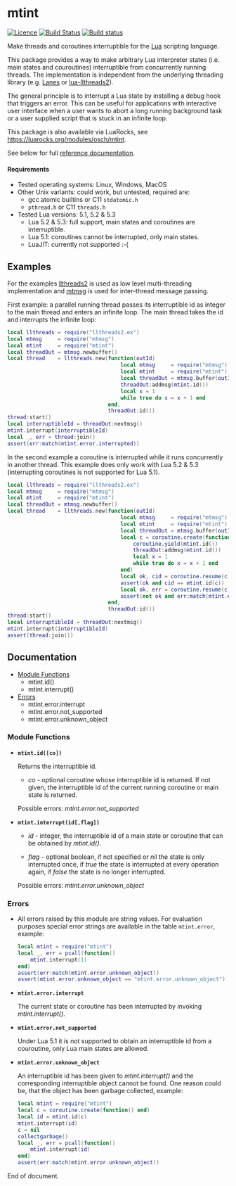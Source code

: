 # mtint 
[![Licence](http://img.shields.io/badge/Licence-MIT-brightgreen.svg)](LICENSE)
[![Build Status](https://travis-ci.org/osch/lua-mtint.svg?branch=master)](https://travis-ci.org/osch/lua-mtint)
[![Build status](https://ci.appveyor.com/api/projects/status/g5sijdrvdx6vviqr/branch/master?svg=true)](https://ci.appveyor.com/project/osch/lua-mtint/branch/master)


<!-- ---------------------------------------------------------------------------------------- -->

Make threads and coroutines interruptible for the [Lua] scripting language.

This package provides a way to make arbitrary Lua interpreter states (i.e. main
states and couroutines) interruptible from concurrently running threads. 
The implementation is independent from the underlying threading 
library (e.g. [Lanes] or [lua-llthreads2]).

The general principle is to interrupt a Lua state by installing a debug hook 
that triggers an error. This can be useful for applications with interactive user 
interface when a user wants to abort a long running background task or a user 
supplied script that is stuck in an infinite loop.

This package is also available via LuaRocks, see https://luarocks.org/modules/osch/mtint.

[Lua]:               https://www.lua.org
[Lanes]:             https://luarocks.org/modules/benoitgermain/lanes
[lua-llthreads2]:    https://luarocks.org/modules/moteus/lua-llthreads2

See below for full [reference documentation](#documentation).

<!-- ---------------------------------------------------------------------------------------- -->

#### Requirements

   * Tested operating systems: Linux, Windows, MacOS
   * Other Unix variants: could work, but untested, required are:
      * gcc atomic builtins or C11 `stdatomic.h`
      * `pthread.h` or C11 `threads.h`
   * Tested Lua versions: 5.1, 5.2 & 5.3
       * Lua 5.2 & 5.3: full support, main states and coroutines are interruptible.
       * Lua 5.1: coroutines cannot be interrupted, only main states.
       * LuaJIT: currently not supported :-(

<!-- ---------------------------------------------------------------------------------------- -->

## Examples

For the examples [llthreads2](https://luarocks.org/modules/moteus/lua-llthreads2)
is used as low level multi-threading implementation and 
[mtmsg](https://luarocks.org/modules/osch/mtmsg) is used for inter-thread
message passing.

First example: a parallel running thread passes its interruptible id as integer to 
the main thread and enters an infinite loop. The main thread takes the id and
interrupts the infinite loop:

```lua
local llthreads = require("llthreads2.ex")
local mtmsg     = require("mtmsg")
local mtint     = require("mtint")
local threadOut = mtmsg.newbuffer()
local thread    = llthreads.new(function(outId)
                                    local mtmsg     = require("mtmsg")
                                    local mtint     = require("mtint")
                                    local threadOut = mtmsg.buffer(outId)
                                    threadOut:addmsg(mtint.id())
                                    local x = 1
                                    while true do x = x + 1 end
                                end,
                                threadOut:id())
thread:start()
local interruptibleId = threadOut:nextmsg()
mtint.interrupt(interruptibleId)
local _, err = thread:join()
assert(err:match(mtint.error.interrupted))
```

In the second example a coroutine is interrupted while it runs concurrently in 
another thread. This example does only work with Lua 5.2 & 5.3 (interrupting 
coroutines is not supported for Lua 5.1).

```lua
local llthreads = require("llthreads2.ex")
local mtmsg     = require("mtmsg")
local mtint     = require("mtint")
local threadOut = mtmsg.newbuffer()
local thread    = llthreads.new(function(outId)
                                    local mtmsg     = require("mtmsg")
                                    local mtint     = require("mtint")
                                    local threadOut = mtmsg.buffer(outId)
                                    local c = coroutine.create(function()
                                        coroutine.yield(mtint.id())
                                        threadOut:addmsg(mtint.id())
                                        local x = 1
                                        while true do x = x + 1 end
                                    end)
                                    local ok, cid = coroutine.resume(c)
                                    assert(ok and cid == mtint.id(c))
                                    local ok, err = coroutine.resume(c)
                                    assert(not ok and err:match(mtint.error.interrupted))
                                end,
                                threadOut:id())
thread:start()
local interruptibleId = threadOut:nextmsg()
mtint.interrupt(interruptibleId)
assert(thread:join())
```



<!-- ---------------------------------------------------------------------------------------- -->

## Documentation

   * [Module Functions](#module-functions)
       * mtint.id()
       * mtint.interrupt()
   * [Errors](#errors)
       * mtint.error.interrupt
       * mtint.error.not_supported
       * mtint.error.unknown_object

<!-- ---------------------------------------------------------------------------------------- -->

### Module Functions

* **`mtint.id([co])`**

  Returns the interruptible id.
  
    * *co*  - optional coroutine whose interruptible id is returned. If not
              given, the interruptible id of the current running coroutine or
              main state is returned.

  Possible errors: *mtint.error.not_supported*


* **`mtint.interrupt(id[,flag])`**

  * *id*   - integer, the interruptible id of a main state or coroutine that can
             be obtained by *mtint.id()*.

  * *flag* - optional boolean, if not specified or *nil* the state
             is only interrupted once, if *true* the state is interrupted
             at every operation again, if *false* the state is no
             longer interrupted.

  Possible errors: *mtint.error.unknown_object*


<!-- ---------------------------------------------------------------------------------------- -->

### Errors

* All errors raised by this module are string values. For evaluation purposes 
  special error strings are available in the table `mtint.error`, example:

  ```lua
  local mtint = require("mtint")
  local _, err = pcall(function() 
      mtint.interrupt(1)
  end)
  assert(err:match(mtint.error.unknown_object))
  assert(mtint.error.unknown_object == "mtint.error.unknown_object")
  ```

* **`mtint.error.interrupt`**

  The current state or coroutine has been interrupted by invoking *mtint.interrupt()*.

* **`mtint.error.not_supported`**

  Under Lua 5.1 it is not supported to obtain an interruptible id from a couroutine,
  only Lua main states are allowed.

* **`mtint.error.unknown_object`**

  An interruptible id has been given to *mtint.interrupt()* and the corresponding
  interruptible object cannot be found. One reason could be, that the object
  has been garbage collected, example:

  ```lua
  local mtint = require("mtint")
  local c = coroutine.create(function() end)
  local id = mtint.id(c)
  mtint.interrupt(id)
  c = nil
  collectgarbage()
  local _, err = pcall(function()
      mtint.interrupt(id)
  end)
  assert(err:match(mtint.error.unknown_object))
  ```

End of document.

<!-- ---------------------------------------------------------------------------------------- -->

